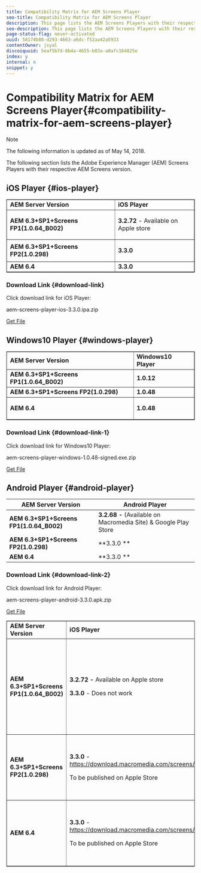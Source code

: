 ```yaml
---
title: Compatibility Matrix for AEM Screens Player
seo-title: Compatibility Matrix for AEM Screens Player
description: This page lists the AEM Screens Players with their respective AEM Screens version.
seo-description: This page lists the AEM Screens Players with their respective AEM Screens version.
page-status-flag: never-activated
uuid: 58174b88-d293-4663-a6dc-f52aa42a5933
contentOwner: jsyal
discoiquuid: 5eaf5b7d-8b4a-4655-b03a-a0afc164825e
index: y
internal: n
snippet: y
---
```


# Compatibility Matrix for AEM Screens Player{#compatibility-matrix-for-aem-screens-player}

>[!NOTE]
>
>The following information is updated as of May 14, 2018.

The following section lists the Adobe Experience Manager (AEM) Screens Players with their respective AEM Screens version.

## iOS Player {#ios-player}

<table border="1" cellpadding="1" cellspacing="0" width="100%"> 
 <tbody>
  <tr>
   <td><strong>AEM Server Version</strong></td> 
   <td><strong>iOS Player</strong></td> 
  </tr>
  <tr>
   <td><strong>AEM 6.3+SP1+Screens FP1(1.0.64_B002)</strong></td> 
   <td><p><strong>3.2.72</strong> - Available on Apple store</p> <p> </p> </td> 
  </tr>
  <tr>
   <td><strong><strong>AEM 6.3+SP1+Screens FP2(1.0.298)</strong></strong></td> 
   <td><p><strong>3.3.0</strong> </p> <p> </p> </td> 
  </tr>
  <tr>
   <td><strong>AEM 6.4</strong></td> 
   <td><strong>3.3.0</strong> </td> 
  </tr>
 </tbody>
</table>

### Download Link {#download-link}

Click download link for iOS Player:

aem-screens-player-ios-3.3.0.ipa.zip

[Get File](assets/aem-screens-player-ios-330ipa.zip)

## Windows10 Player {#windows-player}

<table border="1" cellpadding="1" cellspacing="0" width="100%"> 
 <tbody>
  <tr>
   <td><strong>AEM Server Version</strong></td> 
   <td><strong>Windows10 Player</strong></td> 
  </tr>
  <tr>
   <td><strong>AEM 6.3+SP1+Screens FP1(1.0.64_B002)</strong></td> 
   <td><strong>1.0.12</strong><br /> </td> 
  </tr>
  <tr>
   <td><strong><strong>AEM 6.3+SP1+Screens FP2(1.0.298)</strong></strong></td> 
   <td><strong>1.0.48 </strong></td> 
  </tr>
  <tr>
   <td><strong>AEM 6.4</strong></td> 
   <td><p><strong>1.0.48 </strong></p> </td> 
  </tr>
 </tbody>
</table>

### Download Link {#download-link-1}

Click download link for Windows10 Player:

aem-screens-player-windows-1.0.48-signed.exe.zip

[Get File](assets/aem-screens-player-windows-1048-signedexe.zip)

## Android Player {#android-player}

| **AEM Server Version** |**Android Player** |
|---|---|
| **AEM 6.3+SP1+Screens FP1(1.0.64_B002)** |**3.2.68 -** (Available on Macromedia Site) & Google Play Store |
| ****AEM 6.3+SP1+Screens FP2(1.0.298)**** |**3.3.0 ** |
| **AEM 6.4** |**3.3.0 ** |

### Download Link {#download-link-2}

Click download link for Android Player:

aem-screens-player-android-3.3.0.apk.zip

[Get File](assets/aem-screens-player-android-330apk.zip)

<table border="1" cellpadding="1" cellspacing="0" width="100%"> 
 <tbody>
  <tr>
   <td><strong>AEM Server Version</strong></td> 
   <td><strong>iOS Player</strong></td> 
   <td><strong>Windows10 Player</strong></td> 
   <td><strong>Chrome OS Player</strong><br /> </td> 
   <td><strong>Android Player</strong></td> 
  </tr>
  <tr>
   <td><strong>AEM 6.3+SP1+Screens FP1(1.0.64_B002)</strong></td> 
   <td><p><strong>3.2.72 - </strong>Available on Apple store</p> <p><strong>3.3.0</strong> - Does not work</p> <p> </p> </td> 
   <td><strong>1.0.12</strong> - (Available on Macromedia)</td> 
   <td><p><strong>1.0.30 -</strong> Available on Chrome Store.</p> <p>Not Supported with Feature Pack1</p> </td> 
   <td><strong>3.2.68 -</strong> (Available on Macromedia Site) &amp; Google Play Store</td> 
  </tr>
  <tr>
   <td><strong><strong>AEM 6.3+SP1+Screens FP2(1.0.298)</strong></strong></td> 
   <td><p><strong>3.3.0</strong> - <a href="https://download.macromedia.com/screens/">https://download.macromedia.com/screens/</a></p> <p>To be published on Apple Store</p> <p> </p> </td> 
   <td><strong>1.0.48 -</strong> <a href="https://download.macromedia.com/screens/">https://download.macromedia.com/screens/</a></td> 
   <td><p><strong>1.0.42 - </strong></p> <p>To be Published on Chrome Store</p> </td> 
   <td><strong>3.3.0 - </strong><a href="https://download.macromedia.com/screens/">https://download.macromedia.com/screens/</a></td> 
  </tr>
  <tr>
   <td><strong>AEM 6.4</strong></td> 
   <td><p><strong>3.3.0</strong> - <a href="https://download.macromedia.com/screens/">https://download.macromedia.com/screens/</a></p> <p>To be published on Apple Store</p> </td> 
   <td><p><strong>1.0.48 -</strong><br /> </p> <p><a href="https://download.macromedia.com/screens/">https://download.macromedia.com/screens/</a></p> </td> 
   <td><p><strong>1.0.42 - </strong></p> <p>To be Published on Chrome Store</p> </td> 
   <td><strong>3.3.0 - </strong><a href="https://download.macromedia.com/screens/">https://download.macromedia.com/screens/</a></td> 
  </tr>
 </tbody>
</table>

